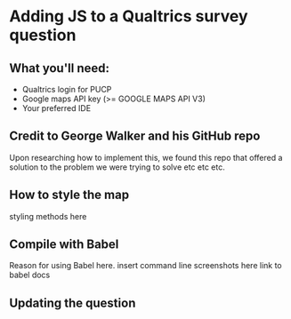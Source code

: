 # Adding JS to a Qualtrics survey question

## What you'll need:
- Qualtrics login for PUCP
- Google maps API key (>= GOOGLE MAPS API V3)
- Your preferred IDE

## Credit to George Walker and his GitHub repo
Upon researching how to implement this, we found this repo that offered a solution to the problem we were trying to solve
etc etc etc.

## How to style the map
styling methods here

## Compile with Babel
Reason for using Babel here.
insert command line screenshots here
link to babel docs

## Updating the question

